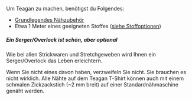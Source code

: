 Um Teagan zu machen, benötigst du Folgendes:

*   [Grundlegendes Nähzubehör](/docs/sewing/basic-sewing-supplies)
*   Etwa 1 Meter eines geeigneten Stoffes ([siehe Stoffoptionen](/docs/patterns/teagan/fabric))

<!--- This link isn't a thing yet, but it follows the site nomenclature, so it should work when everything's up? --->

<Note>

##### Ein Serger/Overlock ist schön, aber optional
<p>Wie bei allen Strickwaren und Stretchgeweben wird Ihnen ein Serger/Overlock das Leben erleichtern.</p>
<p>Wenn Sie nicht eines davon haben, verzweifeln Sie nicht. Sie brauchen es nicht wirklich. Alle Nähte auf dem Teagan T-Shirt können auch mit einem schmalen Zickzackstich (~2 mm breit) auf einer Standardnähmaschine genäht werden.</p>

</Note>
